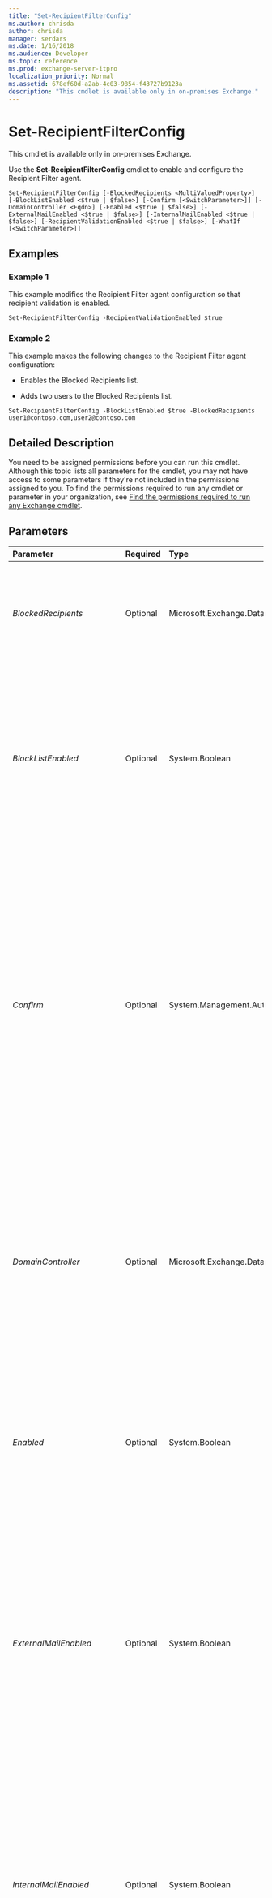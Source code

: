 ```yaml
---
title: "Set-RecipientFilterConfig"
ms.author: chrisda
author: chrisda
manager: serdars
ms.date: 1/16/2018
ms.audience: Developer
ms.topic: reference
ms.prod: exchange-server-itpro
localization_priority: Normal
ms.assetid: 678ef60d-a2ab-4c03-9854-f43727b9123a
description: "This cmdlet is available only in on-premises Exchange."
---
```


# Set-RecipientFilterConfig

This cmdlet is available only in on-premises Exchange. 
  
Use the **Set-RecipientFilterConfig** cmdlet to enable and configure the Recipient Filter agent.
  
```
Set-RecipientFilterConfig [-BlockedRecipients <MultiValuedProperty>] [-BlockListEnabled <$true | $false>] [-Confirm [<SwitchParameter>]] [-DomainController <Fqdn>] [-Enabled <$true | $false>] [-ExternalMailEnabled <$true | $false>] [-InternalMailEnabled <$true | $false>] [-RecipientValidationEnabled <$true | $false>] [-WhatIf [<SwitchParameter>]]

```

## Examples
<a name="Examples"> </a>

### Example 1

This example modifies the Recipient Filter agent configuration so that recipient validation is enabled.
  
```
Set-RecipientFilterConfig -RecipientValidationEnabled $true
```

### Example 2

This example makes the following changes to the Recipient Filter agent configuration:
  
- Enables the Blocked Recipients list.
    
- Adds two users to the Blocked Recipients list.
    
```
Set-RecipientFilterConfig -BlockListEnabled $true -BlockedRecipients user1@contoso.com,user2@contoso.com
```

## Detailed Description
<a name="DetailedDescription"> </a>

You need to be assigned permissions before you can run this cmdlet. Although this topic lists all parameters for the cmdlet, you may not have access to some parameters if they're not included in the permissions assigned to you. To find the permissions required to run any cmdlet or parameter in your organization, see [Find the permissions required to run any Exchange cmdlet](https://technet.microsoft.com/library/mt432940.aspx).
  
## Parameters
<a name="DetailedDescription"> </a>

|**Parameter**|**Required**|**Type**|**Description**|
|:-----|:-----|:-----|:-----|
| _BlockedRecipients_ <br/> |Optional  <br/> |Microsoft.Exchange.Data.MultiValuedProperty  <br/> |The _BlockedRecipients_ parameter specifies one or more SMTP addresses. To enter multiple SMTP addresses, separate the addresses by using a comma. The maximum number of individual SMTP addresses that you can input is 800. <br/> |
| _BlockListEnabled_ <br/> |Optional  <br/> |System.Boolean  <br/> |The _BlockListEnabled_ parameter specifies whether the Recipient Filter agent blocks messages sent to recipients listed in the _BlockedRecipients_ parameter. Valid input for the _BlockListEnabled_ parameter is `$true` or `$false`. The default setting is  `$false`. When the _BlockListEnabled_ parameter is set to `$true`, the Recipient Filter agent blocks messages sent to recipients listed in the _BlockedRecipients_ parameter. <br/> |
| _Confirm_ <br/> |Optional  <br/> |System.Management.Automation.SwitchParameter  <br/> | The _Confirm_ switch specifies whether to show or hide the confirmation prompt. How this switch affects the cmdlet depends on if the cmdlet requires confirmation before proceeding. <br/>  Destructive cmdlets (for example, **Remove-\*** cmdlets) have a built-in pause that forces you to acknowledge the command before proceeding. For these cmdlets, you can skip the confirmation prompt by using this exact syntax: `-Confirm:$false`.  <br/>  Most other cmdlets (for example, **New-\*** and **Set-\*** cmdlets) don't have a built-in pause. For these cmdlets, specifying the _Confirm_ switch without a value introduces a pause that forces you acknowledge the command before proceeding. <br/> |
| _DomainController_ <br/> |Optional  <br/> |Microsoft.Exchange.Data.Fqdn  <br/> |The _DomainController_ parameter specifies the domain controller that's used by this cmdlet to read data from or write data to Active Directory. You identify the domain controller by its fully qualified domain name (FQDN). For example, `dc01.contoso.com`.  <br/> The _DomainController_ parameter isn't supported on Edge Transport servers. An Edge Transport server uses the local instance of Active Directory Lightweight Directory Services (AD LDS) to read and write data. <br/> |
| _Enabled_ <br/> |Optional  <br/> |System.Boolean  <br/> |The _Enabled_ parameter specifies whether the Recipient Filter agent is enabled on the computer on which you're running the command. Valid input for the _Enabled_ parameter is `$true` or `$false`. The default setting is  `$true`. When the _Enabled_ parameter is set to `$true`, the Recipient Filter agent is enabled on the computer on which you're running the command.  <br/> |
| _ExternalMailEnabled_ <br/> |Optional  <br/> |System.Boolean  <br/> |The _ExternalMailEnabled_ parameter specifies whether all messages received from unauthenticated connections by servers external to your organization are passed through the Recipient Filter agent for processing. Valid input for the _ExternalMailEnabled_ parameter is `$true` or `$false`. The default setting is  `$true`. When the _ExternalMailEnabled_ parameter is set to `$true`, all messages received from unauthenticated connections by servers external to your organization are passed through the Recipient Filter agent for processing.  <br/> |
| _InternalMailEnabled_ <br/> |Optional  <br/> |System.Boolean  <br/> |The _InternalMailEnabled_ parameter specifies whether all messages from authenticated sender domains that belong to authoritative domains in the enterprise are passed through the Recipient Filter agent for processing. Valid input for the _InternalMailEnabled_ parameter is `$true` or `$false`. The default setting is  `$false`. When the _InternalMailEnabled_ parameter is set to `$true`, all messages from authenticated sender domains that belong to authoritative domains in the enterprise are passed through the Recipient Filter agent for processing.  <br/> |
| _RecipientValidationEnabled_ <br/> |Optional  <br/> |System.Boolean  <br/> |The _RecipientValidationEnabled_ parameter specifies whether the Recipient Filter agent blocks messages addressed to recipients that don't exist in the organization. Valid input for the _RecipientValidationEnabled_ parameter is `$true` or `$false`. The default setting is  `$false`. When the _RecipientValidationEnabled_ parameter is set to `$true`, the Recipient Filter agent blocks messages addressed to recipients that don't exist in the organization.  <br/> |
| _WhatIf_ <br/> |Optional  <br/> |System.Management.Automation.SwitchParameter  <br/> |The _WhatIf_ switch simulates the actions of the command. You can use this switch to view the changes that would occur without actually applying those changes. You don't need to specify a value with this switch. <br/> |
   
## Input Types
<a name="InputTypes"> </a>

To see the input types that this cmdlet accepts, see [Cmdlet Input and Output Types](http://go.microsoft.com/fwlink/p/?linkId=616387). If the Input Type field for a cmdlet is blank, the cmdlet doesn't accept input data. 
  
## Return Types
<a name="ReturnTypes"> </a>

To see the return types, which are also known as output types, that this cmdlet accepts, see [Cmdlet Input and Output Types](http://go.microsoft.com/fwlink/p/?linkId=616387). If the Output Type field is blank, the cmdlet doesn't return data. 
  

